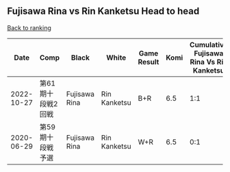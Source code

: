 ## Fujisawa Rina vs Rin Kanketsu Head to head

[Back to ranking](../../index.md)




| **Date** | **Comp** | **Black** | **White** | **Game Result** | **Komi** | **Cumulative Fujisawa Rina Vs Rin Kanketsu** | **Fujisawa Rina Streak** | **Rin Kanketsu Streak** | 
| --- | --- | --- | --- | --- | --- | --- | --- | --- |
| 2022-10-27 | 第61期十段戦2回戦 | Fujisawa Rina | Rin Kanketsu | B+R | 6.5 | 1:1 | 1 | 0 | 
| 2020-06-29 | 第59期十段戦予選 | Fujisawa Rina | Rin Kanketsu | W+R | 6.5 | 0:1 | 0 | 1 |




